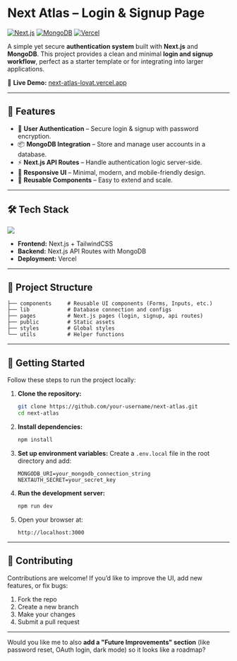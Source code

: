 # Next Atlas – Login & Signup Page

[![Next.js](https://img.shields.io/badge/Next.js-000000?logo=next.js\&logoColor=white)](https://nextjs.org/)
[![MongoDB](https://img.shields.io/badge/MongoDB-47A248?logo=mongodb\&logoColor=white)](https://www.mongodb.com/)
[![Vercel](https://img.shields.io/badge/Deployed%20on-Vercel-000000?logo=vercel\&logoColor=white)](https://next-atlas-lovat.vercel.app/)

A simple yet secure **authentication system** built with **Next.js** and **MongoDB**.
This project provides a clean and minimal **login and signup workflow**, perfect as a starter template or for integrating into larger applications.

🔗 **Live Demo:** [next-atlas-lovat.vercel.app](https://next-atlas-lovat.vercel.app/)

---

## 🚀 Features

* 🔐 **User Authentication** – Secure login & signup with password encryption.
* 📦 **MongoDB Integration** – Store and manage user accounts in a database.
* ⚡ **Next.js API Routes** – Handle authentication logic server-side.
* 🎨 **Responsive UI** – Minimal, modern, and mobile-friendly design.
* 🧩 **Reusable Components** – Easy to extend and scale.

---

## 🛠️ Tech Stack

<div align="left">  
  <img src="https://skillicons.dev/icons?i=nextjs,mongodb,typescript,tailwind,vercel,git,github" />  
</div>  

* **Frontend:** Next.js + TailwindCSS
* **Backend:** Next.js API Routes with MongoDB
* **Deployment:** Vercel

---

## 📂 Project Structure

```
├── components     # Reusable UI components (Forms, Inputs, etc.)
├── lib            # Database connection and configs
├── pages          # Next.js pages (login, signup, api routes)
├── public         # Static assets
├── styles         # Global styles
└── utils          # Helper functions
```

---

## 🔧 Getting Started

Follow these steps to run the project locally:

1. **Clone the repository:**

   ```bash
   git clone https://github.com/your-username/next-atlas.git
   cd next-atlas
   ```

2. **Install dependencies:**

   ```bash
   npm install
   ```

3. **Set up environment variables:**
   Create a `.env.local` file in the root directory and add:

   ```env
   MONGODB_URI=your_mongodb_connection_string
   NEXTAUTH_SECRET=your_secret_key
   ```

4. **Run the development server:**

   ```bash
   npm run dev
   ```

5. Open your browser at:

   ```
   http://localhost:3000
   ```

---

## 🤝 Contributing

Contributions are welcome!
If you’d like to improve the UI, add new features, or fix bugs:

1. Fork the repo
2. Create a new branch
3. Make your changes
4. Submit a pull request

---

Would you like me to also **add a "Future Improvements" section** (like password reset, OAuth login, dark mode) so it looks like a roadmap?

